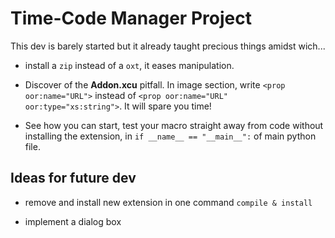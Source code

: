 # Time-Code Manager Project

This dev is barely started but it already taught precious things amidst wich...

- install a ```zip``` instead of a ```oxt```, it eases manipulation.

- Discover of the **Addon.xcu** pitfall. In image section, write ```<prop oor:name="URL">``` 
instead of ```<prop oor:name="URL" oor:type="xs:string">```. It will spare you time!

- See how you can start, test your macro straight away from code without installing
 the extension, in ```if __name__ == "__main__":``` of main python file.
 
## Ideas for future dev

- remove and install new extension in one command ```compile & install```

- implement a dialog box


